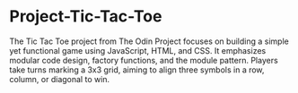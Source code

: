 # Project-Tic-Tac-Toe
The Tic Tac Toe project from The Odin Project focuses on building a simple yet functional game using JavaScript, HTML, and CSS. It emphasizes modular code design, factory functions, and the module pattern. Players take turns marking a 3x3 grid, aiming to align three symbols in a row, column, or diagonal to win.
